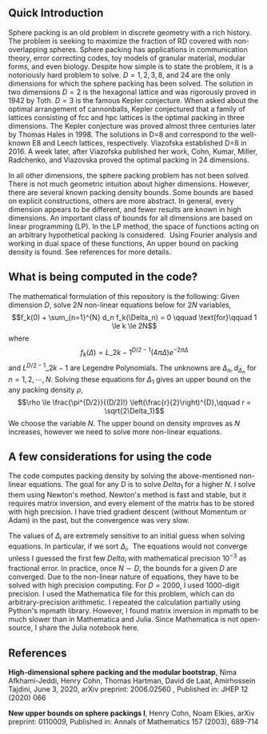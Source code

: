 ## Quick Introduction
Sphere packing is an old problem in discrete geometry with a rich history. The problem is seeking to maximize the fraction of RD covered with non-overlapping spheres. Sphere packing has applications in communication theory, error correcting codes, toy models of granular material, modular forms, and even biology. Despite how simple is to state the problem, it is a notoriously hard problem to solve. $D = 1, 2, 3, 8$, and $24$ are the only dimensions for which the sphere packing has been solved. The solution in two dimensions $D=2$ is the hexagonal lattice and was rigorously proved in 1942 by Toth. $D=3$ is the famous Kepler conjecture. When asked about the optimal arrangement of cannonballs, Kepler conjectured that a family of lattices consisting of fcc and hpc lattices is the optimal packing in three dimensions. The Kepler conjecture was proved almost three centuries later by Thomas Hales in 1998. The solutions in D=8 and correspond to the well-known E8 and Leech lattices, respectively. Viazofska established D=8 in 2016. A week later, after Viazofska published her work, Cohn, Kumar, Miller, Radchenko, and Viazovska proved the optimal packing in 24 dimensions.

In all other dimensions, the sphere packing problem has not been solved. There is not much geometric intuition about higher dimensions.
However, there are several known packing density bounds. Some bounds are based on explicit constructions, others are more abstract.
In general, every dimension appears to be different, and fewer results are known in high dimensions.
An important class of bounds for all dimensions are based on linear programming (LP). In the LP method, the space of functions acting on
an arbitrary hypothetical packing is considered.  Using Fourier analysis and working in dual space of these functions,
An upper bound on packing density is found. See references for more details.

## What is being computed in the code?

The mathematical formulation of this repository is the following: Given dimension $D$, solve $2N$ non-linear equations below for $2N$ variables,
$$f_k(0) + \sum_{n=1}^{N} d_n f_k(\Delta_n) = 0 \qquad \text{for}\qquad 1 \le k \le 2N$$
where 
$$f_k(\Delta) = L\_{2k-1}^{D/2-1} (4\pi \Delta) e^{-2 \pi \Delta}$$
and ${L^{D/2-1}}\_{2k-1}$ are Legendre Polynomials. The unknowns are $\Delta_n, d_{\Delta_n}$ for $n=1,2,\cdots, N$. Solving these equations for $\Delta_1$ gives an upper bound on the any packing density $\rho$,
$$\rho \le \frac{\pi^{D/2}}{(D/2)!} \left(\frac{r}{2}\right)^{D},\qquad r = \sqrt{2\Delta_1}$$
We choose the variable $N$. The upper bound on density improves as $N$ increases, however we need to solve more non-linear equations.

## A few considerations for using the code

The code computes packing density by solving the above-mentioned non-linear equations. The goal for any $D$ is to solve $Delta_1$ for a higher $N$.
I solve them using Newton's method. Newton's method is fast and stable, but it requires matrix inversion, and every element of the matrix has to be
stored with high precision. I have tried gradient descent (without Momentum or Adam) in the past, but the convergence was very slow.

The values of $\Delta_i$ are extremely sensitive to an initial guess when solving equations. In particular, if we sort $\Delta_i$, 
The equations would not converge unless I guessed the first few $Delta_i$ with mathematical precision $10^{-3}$ as fractional error.
In practice, once $N \sim D$, the bounds for a given $D$ are converged. Due to the non-linear nature of equations,
they have to be solved with high precision computing. For $D=2000$, I used 1000-digit precision.
I used the Mathematica file for this problem, which can do arbitrary-precision arithmetic.
I repeated the calculation partially using Python's mpmath library. However, I found matrix inversion in mpmath to be much slower than in Mathematica and Julia.
Since Mathematica is not open-source, I share the Julia notebook here. 

## References

**High-dimensional sphere packing and the modular bootstrap**, Nima Afkhami-Jeddi, Henry Cohn, Thomas Hartman, David de Laat, Amirhossein Tajdini,
June 3, 2020, arXiv preprint: 2006.02560 , Published in:  JHEP 12 (2020) 066

**New upper bounds on sphere packings I**, Henry Cohn, Noam Elkies, arXiv preprint: 0110009, Published in: Annals of Mathematics 157 (2003), 689-714

